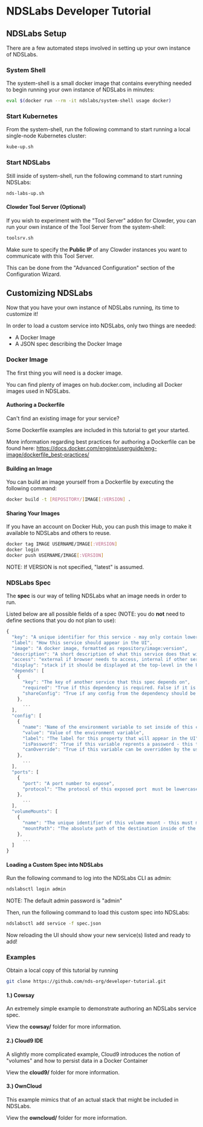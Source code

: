 # NDSLabs Developer Tutorial

## NDSLabs Setup
There are a few automated steps involved in setting up your own instance of NDSLabs.

### System Shell
The system-shell is a small docker image that contains everything needed to begin running your own instance of NDSLabs in minutes:
```bash
eval $(docker run --rm -it ndslabs/system-shell usage docker)
```

### Start Kubernetes
From the system-shell, run the following command to start running a local single-node Kubernetes cluster:
```bash
kube-up.sh
```

### Start NDSLabs
Still inside of system-shell, run the following command to start running NDSLabs:
```bash
nds-labs-up.sh
``` 

#### Clowder Tool Server (Optional)
If you wish to experiment with the "Tool Server" addon for Clowder, you can run your own instance of the Tool Server from the system-shell:
```bash
toolsrv.sh
```

Make sure to specify the **Public IP** of any Clowder instances you want to communicate with this Tool Server.

This can be done from the "Advanced Configuration" section of the Configuration Wizard.

## Customizing NDSLabs
Now that you have your own instance of NDSLabs running, its time to customize it!

In order to load a custom service into NDSLabs, only two things are needed:
* A Docker Image
* A JSON spec describing the Docker Image

### Docker Image
The first thing you will need is a docker image.

You can find plenty of images on hub.docker.com, including all Docker images used in NDSLabs.

#### Authoring a Dockerfile
Can't find an existing image for your service?

Some Dockerfile examples are included in this tutorial to get your started.

More information regarding best practices for authoring a Dockerfile can be found here: https://docs.docker.com/engine/userguide/eng-image/dockerfile_best-practices/

#### Building an Image
You can build an image yourself from a Dockerfile by executing the following command:
```bash
docker build -t [REPOSITORY/]IMAGE[:VERSION] .
```

#### Sharing Your Images
If you have an account on Docker Hub, you can push this image to make it available to NDSLabs and others to reuse.

```bash
docker tag IMAGE USERNAME/IMAGE[:VERSION]
docker login
docker push USERNAME/IMAGE[:VERSION]
```

NOTE: If VERSION is not specified, "latest" is assumed.

### NDSLabs Spec
The **spec** is our way of telling NDSLabs what an image needs in order to run.

Listed below are all possible fields of a spec (NOTE: you do **not** need to define sections that you do not plan to use):
```js
{
  "key": "A unique identifier for this service - may only contain lowercase alpha-numeric characters",
  "label": "How this service should appear in the UI",
  "image": "A docker image, formatted as repository/image:version",
  "description": "A short description of what this service does that will appear in the UI",
  "access": "external if browser needs to access, internal if other services need to access, none otherwise",
  "display": "stack if it should be displayed at the top-level in the UI, standalone if it should be displayed under the 'Show Standalones' checkbox in the UI, none otherwise",
  "depends": [
    {
      "key": "The key of another service that this spec depends on",
      "required": "True if this dependency is required. False if it is optional",
      "shareConfig": "True if any config from the dependency should be copied into this one"
    },
      ...
  ],
  "config": [
    {
      "name": "Name of the environment variable to set inside of this container",
      "value": "Value of the environment variable",
      "label": "The label for this property that will appear in the UI",
      "isPassword": "True if this variable reprents a password - this tells the UI to generate a password box and to allow the user to generate a random value for this field",
      "canOverride": "True if this variable can be overridden by the user, if they so desire"
    },
      ...
  ],
  "ports": [
    {
      "port": "A port number to expose",
      "protocol": "The protocol of this exposed port  must be lowercase (i.e. http, tcp, udp, etc)"
    },
      ...
  ],
  "volumeMounts": [
    {
      "name": "The unique identifier of this volume mount - this must match an existing volume",
      "mountPath": "The absolute path of the destination inside of the container"
    },
      ...
  ]
}
```

#### Loading a Custom Spec into NDSLabs
Run the following command to log into the NDSLabs CLI as admin:
```bash
ndslabsctl login admin
```

NOTE: The default admin password is "admin"

Then, run the following command to load this custom spec into NDSLabs:
```bash
ndslabsctl add service -f spec.json
```

Now reloading the UI should show your new service(s) listed and ready to add!

### Examples
Obtain a local copy of this tutorial by running
```bash
git clone https://github.com/nds-org/developer-tutorial.git
```

#### 1.) Cowsay
An extremely simple example to demonstrate authoring an NDSLabs service spec.

View the **cowsay/** folder for more information.

#### 2.) Cloud9 IDE
A slightly more complicated example, Cloud9 introduces the notion of "volumes" and how to persist data in a Docker Container

View the **cloud9/** folder for more information.

#### 3.) OwnCloud
This example mimics that of an actual stack that might be included in NDSLabs.

View the **owncloud/** folder for more information.
